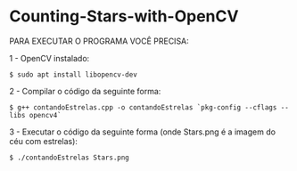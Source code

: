 # Counting-Stars-with-OpenCV

PARA EXECUTAR O PROGRAMA VOCÊ PRECISA:

1 - OpenCV instalado:

```
$ sudo apt install libopencv-dev
```

2 - Compilar o código da seguinte forma:

```
$ g++ contandoEstrelas.cpp -o contandoEstrelas `pkg-config --cflags --libs opencv4`
```

3 - Executar o código da seguinte forma (onde Stars.png é a imagem do céu com estrelas):

```
$ ./contandoEstrelas Stars.png
```
